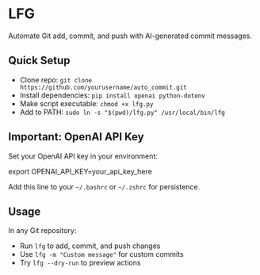 # LFG 

Automate Git add, commit, and push with AI-generated commit messages.

## Quick Setup

- Clone repo: `git clone https://github.com/yourusername/auto_commit.git`
- Install dependencies: `pip install openai python-dotenv`
- Make script executable: `chmod +x lfg.py`
- Add to PATH: `sudo ln -s "$(pwd)/lfg.py" /usr/local/bin/lfg`

## Important: OpenAI API Key

Set your OpenAI API key in your environment:

export OPENAI_API_KEY=your_api_key_here

Add this line to your `~/.bashrc` or `~/.zshrc` for persistence.

## Usage

In any Git repository:
- Run `lfg` to add, commit, and push changes
- Use `lfg -m "Custom message"` for custom commits
- Try `lfg --dry-run` to preview actions